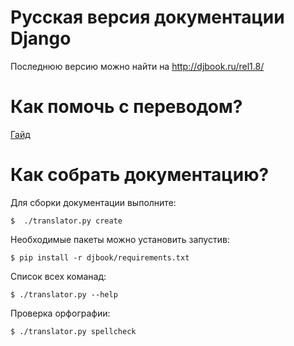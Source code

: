Русская версия документации Django
==================================

Последнюю версию можно найти на http://djbook.ru/rel1.8/


Как помочь с переводом?
=======================

[Гайд](https://github.com/Alerion/django_documentation/wiki/%D0%9A%D0%B0%D0%BA-%D0%BF%D0%BE%D0%BC%D0%BE%D1%87%D1%8C-%D1%81-%D0%BF%D0%B5%D1%80%D0%B5%D0%B2%D0%BE%D0%B4%D0%BE%D0%BC%3F)


Как собрать документацию?
=========================

Для сборки документации выполните:

    $  ./translator.py create

Необходимые пакеты можно установить запустив:

    $ pip install -r djbook/requirements.txt

Список всех команад:

    $ ./translator.py --help

Проверка орфографии:

    $ ./translator.py spellcheck
